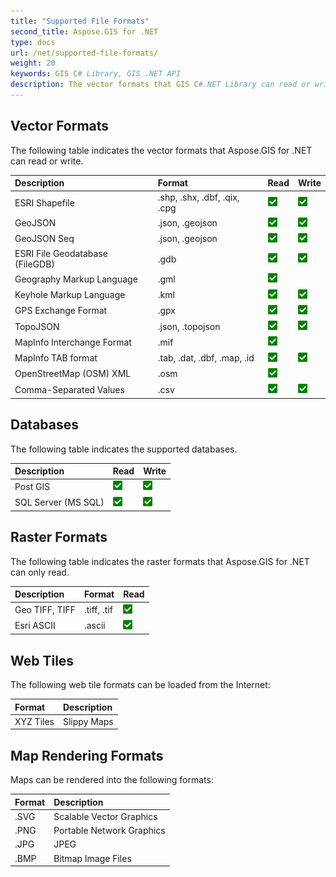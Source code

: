 ```yaml
---
title: "Supported File Formats"
second_title: Aspose.GIS for .NET
type: docs
url: /net/supported-file-formats/
weight: 20
keywords: GIS C# Library, GIS .NET API
description: The vector formats that GIS C#.NET Library can read or write include ESRI Shapefile, GeoJSON, TopoJSON, Keyhole Markup Language, GPS Exchange Format, OpenStreetMap (OSM) XML and supports file formats like .shp, .shx, .dbf, .geojson, .gdb, .gml, .kml, .mif, .osm. 
---
```


## **Vector Formats**
The following table indicates the vector formats that Aspose.GIS for .NET can read or write.



|**Description**|**Format**|**Read**|**Write**|
| :- | :- | :- | :- |
|ESRI Shapefile|.shp, .shx, .dbf, .qix, .cpg|![ok-supported](ok.png)|![ok-supported](ok.png)|
|GeoJSON|.json, .geojson|![ok-supported](ok.png)|![ok-supported](ok.png)|
|GeoJSON Seq|.json, .geojson|![ok-supported](ok.png)|![ok-supported](ok.png)|
|ESRI File Geodatabase (FileGDB)|.gdb|![ok-supported](ok.png)|![ok-supported](ok.png)|
|Geography Markup Language|.gml|![ok-supported](ok.png)| |
|Keyhole Markup Language|.kml|![ok-supported](ok.png)|![ok-supported](ok.png)|
|GPS Exchange Format|.gpx|![ok-supported](ok.png)|![ok-supported](ok.png)|
|TopoJSON|.json, .topojson|![ok-supported](ok.png)|![ok-supported](ok.png)|
|MapInfo Interchange Format|.mif|![ok-supported](ok.png)| |
|MapInfo TAB format|.tab, .dat, .dbf, .map, .id|![ok-supported](ok.png)|![ok-supported](ok.png)|
|OpenStreetMap (OSM) XML|.osm|![ok-supported](ok.png)| |
|Comma-Separated Values|.csv|![ok-supported](ok.png)|![ok-supported](ok.png)|
## **Databases**
The following table indicates the supported databases.



|**Description**|**Read**|**Write**|
| :- | :- | :- |
|Post GIS|![ok-supported](ok.png)|![ok-supported](ok.png)|
|SQL Server (MS SQL)|![ok-supported](ok.png)|![ok-supported](ok.png)|
## **Raster Formats**
The following table indicates the raster formats that Aspose.GIS for .NET can only read.



|**Description**|**Format**|**Read**|
| :- | :- | :- |
|Geo TIFF, TIFF|.tiff, .tif|![ok-supported](ok.png)|
|Esri ASCII|.ascii|![ok-supported](ok.png)|
## **Web Tiles**
The following web tile formats can be loaded from the Internet:



|**Format**|**Description**|
| :- | :- |
|XYZ Tiles|Slippy Maps|


## **Map Rendering Formats**
Maps can be rendered into the following formats:



|**Format**|**Description**|
| :- | :- |
|.SVG|Scalable Vector Graphics|
|.PNG|Portable Network Graphics|
|.JPG|JPEG|
|.BMP|Bitmap Image Files|

